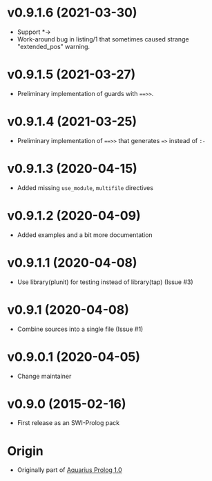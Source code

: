# v0.9.1.6 (2021-03-30)

  * Support *->
  * Work-around bug in listing/1 that sometimes caused strange "extended_pos" warning.

# v0.9.1.5 (2021-03-27)

  * Preliminary implementation of guards with `==>>`.

# v0.9.1.4 (2021-03-25)

  * Preliminary implementation of `==>>` that generates `=>` instead of `:-`

# v0.9.1.3 (2020-04-15)

  * Added missing `use_module`, `multifile` directives

# v0.9.1.2 (2020-04-09)

  * Added examples and a bit more documentation

# v0.9.1.1 (2020-04-08)

  * Use library(plunit) for testing instead of library(tap) (Issue #3)

# v0.9.1 (2020-04-08)

  * Combine sources into a single file (Issue #1)

# v0.9.0.1 (2020-04-05)

  * Change maintainer

# v0.9.0 (2015-02-16)

  * First release as an SWI-Prolog pack

# Origin

  * Originally part of [Aquarius Prolog 1.0](https://www.info.ucl.ac.be/~pvr/aquarius.html)
